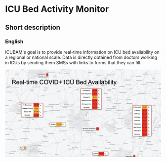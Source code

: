 # ICU Bed Activity Monitor

## Short description

### English

ICUBAM's goal is to provide real-time information on ICU bed availability on a
regional or national scale. Data is directly obtained from doctors working in
ICUs by sending them SMSs with links to forms that they can fill.

![map](/images/map.jpg)
